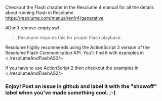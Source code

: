Checkout the Flash chapter in the Resolume 4 manual for all the details about running Flash in Resolume.
<https://resolume.com/manual/en/r4/generative>

#Don't remove empty.swf 
> Resolume requires this for proper Flash playback.

Resolume highly recommends using the ActionScript 3 version of the Resolume Flash Communication API. You'll find it with examples in <./resolumeAndFlashAS3/>

If you have to use ActionScript 2 then checkout the examples in <./resolumeAndFlashAS2/>

### Enjoy! Post an issue in github and label it with the "showoff" label when you've made something cool. ;-)
